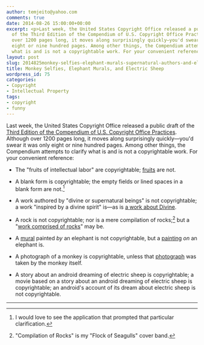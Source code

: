 ```yaml
---
author: temjeito@yahoo.com
comments: true
date: 2014-08-26 15:00:00+00:00
excerpt: <p>Last week, the United States Copyright Office released a public draft
  of the Third Edition of the Compendium of U.S. Copyright Office Practices. Although
  over 1200 pages long, it moves along surprisingly quickly—you'd swear it was only
  eight or nine hundred pages. Among other things, the Compendium attempts to clarify
  what is and is not a copyrightable work. For your convenient reference:</p>
layout: post
slug: 2014825monkey-selfies-elephant-murals-supernatural-authors-and-electric-sheep
title: Monkey Selfies, Elephant Murals, and Electric Sheep
wordpress_id: 75
categories:
- Copyright
- Intellectual Property
tags:
- copyright
- funny
---
```


Last week, the United States Copyright Office released a public draft of the [Third Edition of the Compendium of U.S. Copyright Office Practices]. Although over 1200 pages long, it moves along surprisingly quickly—you'd swear it was only eight or nine hundred pages. Among other things, the Compendium attempts to clarify what is and is not a copyrightable work. For your convenient reference:

-   The "fruits of intellectual labor" are copyrightable; [fruits] are not.

-   A blank form is copyrightable; the empty fields or lined spaces in a blank form are not.[^1]

-   A work authored by "divine or supernatural beings" is not copyrightable; a work "inspired by a divine spirit" is—as is [a work about Divine].

-   A rock is not copyrightable; nor is a mere compilation of rocks;[^2] but a "[work comprised of rocks]" may be.

-   A [mural] painted *by* an elephant is not copyrightable, but a [painting] *on* an elephant is.

-   A photograph of a monkey is copyrightable, unless that [photograph] was taken by the monkey itself.

-   A story about an android dreaming of electric sheep is copyrightable; a movie based on a story about an android dreaming of electric sheep is copyrightable; an android's account of its dream about electric sheep is not copyrightable.

------------------------------------------------------------------------

[^1]: I would love to see the application that prompted that particular clarification. 

[^2]: "Compilation of Rocks" is my "Flock of Seagulls" cover band. 

  [Third Edition of the Compendium of U.S. Copyright Office Practices]: http://copyright.gov/comp3/docs/compendium-full.pdf
  [fruits]: http://mbsmithlaw.com/updatesnews/2014/4/15/seventh-circuit-not-split-in-banana-lady-copyright-appeal
  [a work about Divine]: http://www.amazon.com/Not-Simply-Divine-Bernard-Jay/dp/0671884670
  [work comprised of rocks]: http://en.wikipedia.org/wiki/Thing_%28comics%29
  [mural]: http://www.elephantartgallery.com/
  [painting]: https://38.media.tumblr.com/tumblr_lxlg05WvXr1qgs0duo1_500.jpg
  [photograph]: http://en.wikipedia.org/wiki/Animal-made_art#mediaviewer/File:Macaca_nigra_self-portrait.jpg
